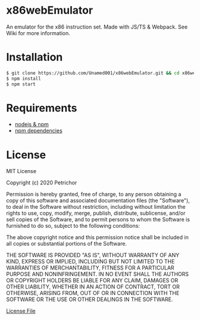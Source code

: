 # x86webEmulator
An emulator for the x86 instruction set. Made with JS/TS &amp; Webpack.
See Wiki for more information.

# Installation

```bash
$ git clone https://github.com/Unamed001/x86webEmulator.git && cd x86webEmulator
$ npm install
$ npm start
```

# Requirements

- [nodejs & npm](https://nodejs.org)
- [npm dependencies](./package.json)

# License 

MIT License

Copyright (c) 2020 Petrichor

Permission is hereby granted, free of charge, to any person obtaining a copy
of this software and associated documentation files (the "Software"), to deal
in the Software without restriction, including without limitation the rights
to use, copy, modify, merge, publish, distribute, sublicense, and/or sell
copies of the Software, and to permit persons to whom the Software is
furnished to do so, subject to the following conditions:

The above copyright notice and this permission notice shall be included in all
copies or substantial portions of the Software.

THE SOFTWARE IS PROVIDED "AS IS", WITHOUT WARRANTY OF ANY KIND, EXPRESS OR
IMPLIED, INCLUDING BUT NOT LIMITED TO THE WARRANTIES OF MERCHANTABILITY,
FITNESS FOR A PARTICULAR PURPOSE AND NONINFRINGEMENT. IN NO EVENT SHALL THE
AUTHORS OR COPYRIGHT HOLDERS BE LIABLE FOR ANY CLAIM, DAMAGES OR OTHER
LIABILITY, WHETHER IN AN ACTION OF CONTRACT, TORT OR OTHERWISE, ARISING FROM,
OUT OF OR IN CONNECTION WITH THE SOFTWARE OR THE USE OR OTHER DEALINGS IN THE
SOFTWARE.

[License File](./LICENSE)